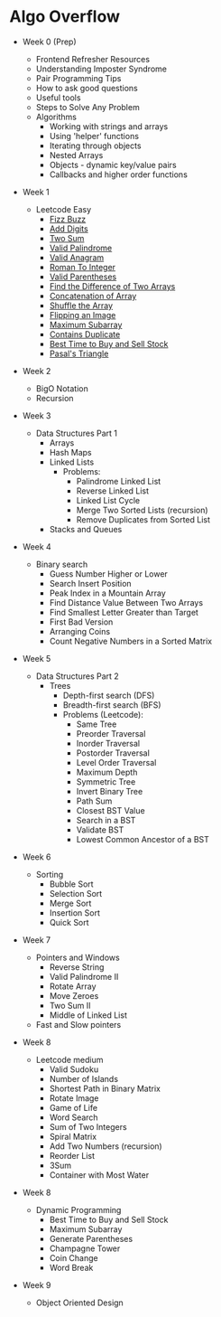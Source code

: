 # Algo Overflow

- Week 0 (Prep)
  - Frontend Refresher Resources
  - Understanding Imposter Syndrome
  - Pair Programming Tips
  - How to ask good questions
  - Useful tools
  - Steps to Solve Any Problem
  - Algorithms
    - Working with strings and arrays
    - Using 'helper' functions
    - Iterating through objects
    - Nested Arrays
    - Objects - dynamic key/value pairs
    - Callbacks and higher order functions
- Week 1
  - Leetcode Easy 
    - [Fizz Buzz](https://leetcode.com/problems/fizz-buzz/)
    - [Add Digits](https://leetcode.com/problems/add-digits/)
    - [Two Sum](https://leetcode.com/problems/two-sum/)
    - [Valid Palindrome](https://leetcode.com/problems/valid-palindrome/)
    - [Valid Anagram](https://leetcode.com/problems/valid-anagram/)
    - [Roman To Integer](https://leetcode.com/problems/roman-to-integer/)
    - [Valid Parentheses](https://leetcode.com/problems/valid-parentheses/)
    - [Find the Difference of Two Arrays](https://leetcode.com/problems/find-the-difference-of-two-arrays/)
    - [Concatenation of Array](https://leetcode.com/problems/concatenation-of-array/)
    - [Shuffle the Array](https://leetcode.com/problems/shuffle-the-array/)
    - [Flipping an Image](https://leetcode.com/problems/flipping-an-image/)
    - [Maximum Subarray](https://leetcode.com/problems/maximum-subarray/)
    - [Contains Duplicate](https://leetcode.com/problems/contains-duplicate/)
    - [Best Time to Buy and Sell Stock](https://leetcode.com/problems/best-time-to-buy-and-sell-stock/)
    - [Pasal's Triangle](https://leetcode.com/problems/pascals-triangle)
- Week 2
  - BigO Notation
  - Recursion

- Week 3
  - Data Structures Part 1
     - Arrays
     - Hash Maps
     - Linked Lists
       - Problems:
         - Palindrome Linked List
         - Reverse Linked List
         - Linked List Cycle
         - Merge Two Sorted Lists (recursion)
         - Remove Duplicates from Sorted List
     - Stacks and Queues

- Week 4
  - Binary search 
      - Guess Number Higher or Lower
      - Search Insert Position
      - Peak Index in a Mountain Array
      - Find Distance Value Between Two Arrays
      - Find Smallest Letter Greater than Target
      - First Bad Version
      - Arranging Coins
      - Count Negative Numbers in a Sorted Matrix

- Week 5
  - Data Structures Part 2
     - Trees
       - Depth-first search (DFS)
       - Breadth-first search (BFS)
       - Problems (Leetcode):
         - Same Tree 
         - Preorder Traversal
         - Inorder Traversal
         - Postorder Traversal
         - Level Order Traversal
         - Maximum Depth 
         - Symmetric Tree
         - Invert Binary Tree
         - Path Sum
         - Closest BST Value
         - Search in a BST
         - Validate BST
         - Lowest Common Ancestor of a BST

- Week 6 
  - Sorting
    - Bubble Sort
    - Selection Sort
    - Merge Sort
    - Insertion Sort
    - Quick Sort

- Week 7
    - Pointers and Windows
      - Reverse String
      - Valid Palindrome II
      - Rotate Array
      - Move Zeroes
      - Two Sum II
      - Middle of Linked List
    - Fast and Slow pointers
    
- Week 8
  - Leetcode medium
    - Valid Sudoku
    - Number of Islands
    - Shortest Path in Binary Matrix
    - Rotate Image
    - Game of Life
    - Word Search
    - Sum of Two Integers
    - Spiral Matrix
    - Add Two Numbers (recursion)
    - Reorder List
    - 3Sum
    - Container with Most Water

- Week 8
  - Dynamic Programming
    - Best Time to Buy and Sell Stock
    - Maximum Subarray
    - Generate Parentheses
    - Champagne Tower
    - Coin Change
    - Word Break
- Week 9 
  - Object Oriented Design



